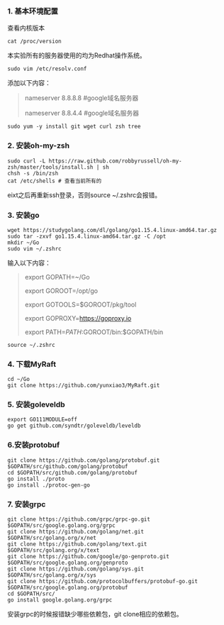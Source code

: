 ### 1. 基本环境配置
查看内核版本
```shell script
cat /proc/version
```
本实验所有的服务器使用的均为Redhat操作系统。
```shell script
sudo vim /etc/resolv.conf
```
添加以下内容：
>nameserver 8.8.8.8 #google域名服务器
>
>nameserver 8.8.4.4 #google域名服务器
```shell script
sudo yum -y install git wget curl zsh tree
```
### 2. 安装oh-my-zsh
```shell script
sudo curl -L https://raw.github.com/robbyrussell/oh-my-zsh/master/tools/install.sh | sh 
chsh -s /bin/zsh 
cat /etc/shells # 查看当前所有的
```
eixt之后再重新ssh登录，否则source ~/.zshrc会报错。
### 3. 安装go
```shell script
wget https://studygolang.com/dl/golang/go1.15.4.linux-amd64.tar.gz
sudo tar -zxvf go1.15.4.linux-amd64.tar.gz -C /opt
mkdir ~/Go
sudo vim ~/.zshrc
```
输入以下内容：
>export GOPATH=~/Go
>
>export GOROOT=/opt/go
>
>export GOTOOLS=$GOROOT/pkg/tool
>
>export GOPROXY=https://goproxy.io
>
>export PATH=$PATH:$GOROOT/bin:$GOPATH/bin

```shell script
source ~/.zshrc
```
### 4. 下载MyRaft
```shell script
cd ~/Go
git clone https://github.com/yunxiao3/MyRaft.git
```
### 5. 安装goleveldb
```shell script
export GO111MODULE=off
go get github.com/syndtr/goleveldb/leveldb
```
### 6.安装protobuf
```shell script
git clone https://github.com/golang/protobuf.git $GOPATH/src/github.com/golang/protobuf
cd $GOPATH/src/github.com/golang/protobuf
go install ./proto
go install ./protoc-gen-go
```
### 7. 安装grpc
```shell script
git clone https://github.com/grpc/grpc-go.git $GOPATH/src/google.golang.org/grpc
git clone https://github.com/golang/net.git $GOPATH/src/golang.org/x/net
git clone https://github.com/golang/text.git $GOPATH/src/golang.org/x/text
git clone https://github.com/google/go-genproto.git $GOPATH/src/google.golang.org/genproto
git clone https://github.com/golang/sys.git $GOPATH/src/golang.org/x/sys
git clone https://github.com/protocolbuffers/protobuf-go.git $GOPATH/src/google.golang.org/protobuf
cd $GOPATH/src/
go install google.golang.org/grpc
```
安装grpc的时候报错缺少哪些依赖包，git clone相应的依赖包。
